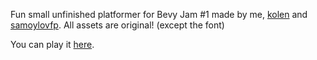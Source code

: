 Fun small unfinished platformer for Bevy Jam #1 made by me, [kolen](https://github.com/kolen) and [samoylovfp](https://github.com/samoylovfp). All assets are original! (except the font)

You can play it [here](https://sorseg.itch.io/bravecrab).
